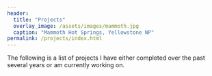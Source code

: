 ```yaml
---
header:
  title: "Projects"
  overlay_image: /assets/images/mammoth.jpg
  caption: "Mammoth Hot Springs, Yellowstone NP"
permalink: /projects/index.html
---
```


The following is a list of projects I have either completed over the past several years or am currently working on.
